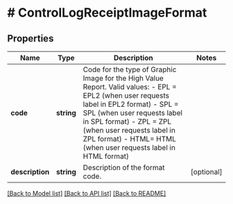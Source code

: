 # # ControlLogReceiptImageFormat

## Properties

Name | Type | Description | Notes
------------ | ------------- | ------------- | -------------
**code** | **string** | Code for the type of Graphic Image for the High Value Report.  Valid values: - EPL &#x3D; EPL2 (when user requests label in EPL2 format) - SPL &#x3D; SPL (when user requests label in SPL format) - ZPL &#x3D; ZPL (when user requests label in ZPL format) - HTML&#x3D; HTML (when user requests label in HTML format) |
**description** | **string** | Description of the format code. | [optional]

[[Back to Model list]](../../README.md#models) [[Back to API list]](../../README.md#endpoints) [[Back to README]](../../README.md)
